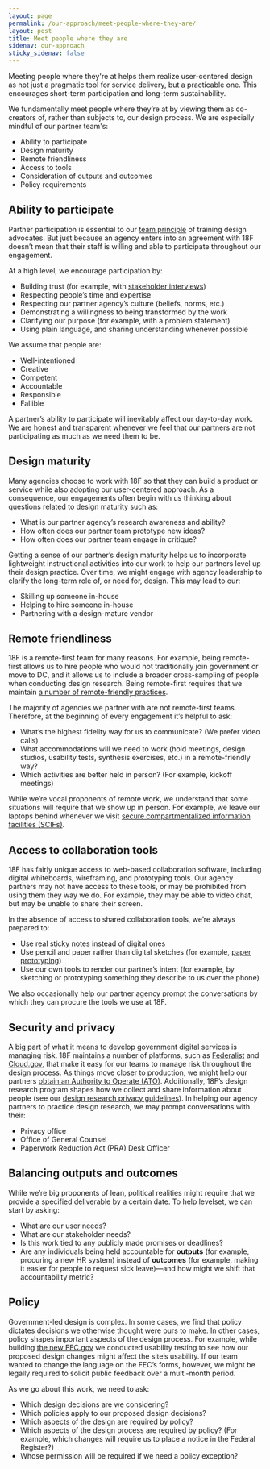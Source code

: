```yaml
---
layout: page
permalink: /our-approach/meet-people-where-they-are/
layout: post
title: Meet people where they are
sidenav: our-approach
sticky_sidenav: false
---
```


Meeting people where they're at helps them realize user-centered design as not just a pragmatic tool for service delivery, but a practicable one. This encourages short-term participation and long-term sustainability. 

We fundamentally meet people where they’re at by viewing them as co-creators of, rather than subjects to, our design process. We are especially mindful of our partner team's:

- Ability to participate
- Design maturity
- Remote friendliness
- Access to tools
- Consideration of outputs and outcomes
- Policy requirements


## Ability to participate

Partner participation is essential to our [team principle]({{site.baseurl}}/our-approach/values-and-principles}) of training design advocates. But just because an agency enters into an agreement with 18F doesn’t mean that their staff is willing and able to participate throughout our engagement. 

At a high level, we encourage participation by:
- Building trust (for example, with [stakeholder interviews](https://18f.gsa.gov/2016/06/20/build-empathy-with-stakeholder-interviews-part-1-preparation/))
- Respecting people’s time and expertise
- Respecting our partner agency’s culture (beliefs, norms, etc.)
- Demonstrating a willingness to being transformed by the work
- Clarifying our purpose (for example, with a problem statement)
- Using plain language, and sharing understanding whenever possible


We assume that people are: 
- Well-intentioned
- Creative
- Competent
- Accountable
- Responsible
- Fallible

A partner’s ability to participate will inevitably affect our day-to-day work. We are honest and transparent whenever we feel that our partners are not participating as much as we need them to be.


## Design maturity

Many agencies choose to work with 18F so that they can build a product or service while also adopting our user-centered approach. As a consequence, our engagements often begin with us thinking about questions related to design maturity such as:

- What is our partner agency’s research awareness and ability? 
- How often does our partner team prototype new ideas?
- How often does our partner team engage in critique?

Getting a sense of our partner’s design maturity helps us to incorporate lightweight instructional activities into our work to help our partners level up their design practice. Over time, we might engage with agency leadership to clarify the long-term role of, or need for, design. This may lead to our:
- Skilling up someone in-house
- Helping to hire someone in-house
- Partnering with a design-mature vendor


## Remote friendliness

18F is a remote-first team for many reasons. For example, being remote-first allows us  to hire people who would not traditionally join government or move to DC, and it allows us to include a broader cross-sampling of people when conducting design research. Being remote-first requires that we maintain [a number of remote-friendly practices](https://18f.gsa.gov/2015/10/15/best-practices-for-distributed-teams/).

The majority of agencies we partner with are not remote-first teams. Therefore, at the beginning of every engagement it’s helpful to ask:
- What’s the highest fidelity way for us to communicate? (We prefer video calls)
- What accommodations will we need to work (hold meetings, design studios, usability tests, synthesis exercises, etc.) in a remote-friendly way?
- Which activities are better held in person? (For example, kickoff meetings)

While we’re vocal proponents of remote work, we understand that some situations will require that we show up in person. For example, we leave our laptops behind whenever we visit [secure compartmentalized information facilities (SCIFs)](https://en.wikipedia.org/wiki/Sensitive_Compartmented_Information_Facility).


## Access to collaboration tools

18F has fairly unique access to web-based collaboration software, including digital whiteboards, wireframing, and prototyping tools. Our agency partners may not have access to these tools, or may be prohibited from using them they way we do. For example, they may be able to video chat, but may be unable to share their screen. 

In the absence of access to shared collaboration tools, we’re always prepared to:
- Use real sticky notes instead of digital ones
- Use pencil and paper rather than digital sketches (for example, [paper prototyping](https://www.nngroup.com/reports/paper-prototyping-training-video/))
- Use our own tools to render our partner’s intent (for example, by sketching or prototyping something they describe to us over the phone)

We also occasionally help our partner agency prompt the conversations by which they can procure the tools we use at 18F.


## Security and privacy

A big part of what it means to develop government digital services is managing risk. 18F maintains a number of platforms, such as [Federalist](https://federalist.18f.gov/) and [Cloud.gov](https://cloud.gov/), that make it easy for our teams to manage risk throughout the design process. As things move closer to production, we might help our partners [obtain an Authority to Operate (ATO)](https://before-you-ship.18f.gov/ato/).
Additionally, 18F’s design research program shapes how we collect and share information about people (see our [design research privacy guidelines]({{site.baseurl}}/research/privacy)). In helping our agency partners to practice design research, we may prompt conversations with their:
- Privacy office
- Office of General Counsel
- Paperwork Reduction Act (PRA) Desk Officer


## Balancing outputs and outcomes

While we’re big proponents of lean, political realities might require that we provide a specified deliverable by a certain date. To help levelset, we can start by asking:
- What are our user needs?
- What are our stakeholder needs?
- Is this work tied to any publicly made promises or deadlines?
- Are any individuals being held accountable for **outputs** (for example, procuring a new HR system) instead of **outcomes** (for example, making it easier for people to request sick leave)—and how might we shift that accountability metric?

## Policy
Government-led design is complex. In some cases, we find that policy dictates decisions we otherwise thought were ours to make. In other cases, policy shapes important aspects of the design process. For example, while building [the new FEC.gov](https://18f.gsa.gov/2017/05/30/the-new-fec/) we conducted usability testing to see how our proposed design changes might affect the site’s usability. If our team wanted to change the language on the FEC’s forms, however, we might be legally required to solicit public feedback over a multi-month period.

As we go about this work, we need to ask:

- Which design decisions are we considering?
- Which policies apply to our proposed design decisions?
- Which aspects of the design are required by policy?
- Which aspects of the design process are required by policy? (For example, which changes will require us to place a notice in the Federal Register?)
- Whose permission will be required if we need a policy exception?